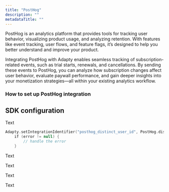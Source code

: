 ```yaml
---
title: "PostHog"
description: ""
metadataTitle: ""
---
```




PostHog is an analytics platform that provides tools for tracking user behavior, visualizing product usage, and analyzing retention. With features like event tracking, user flows, and feature flags, it’s designed to help you better understand and improve your product.

Integrating PostHog with Adapty enables seamless tracking of subscription-related events, such as trial starts, renewals, and cancellations. By sending these events to PostHog, you can analyze how subscription changes affect user behavior, evaluate paywall performance, and gain deeper insights into your monetization strategies—all within your existing analytics workflow.

### How to set up PostHog integration





## SDK configuration

<Tabs groupId="posthog"> 

<TabItem value="Swift" label="Swift" default> 

Text 

</TabItem> 

<TabItem value="kotlin" label="Kotlin" default> 

```Kotlin
Adapty.setIntegrationIdentifier("posthog_distinct_user_id", PostHog.distinctId()) { error ->
    if (error != null) {
        // handle the error
    }

```

 </TabItem> 

<TabItem value="java" label="Java" default>

 Text 

</TabItem> 

<TabItem value="Flutter" label="Flutter" default> 

Text 

</TabItem> 

<TabItem value="Unity" label="Unity" default> 

Text 

</TabItem> 

<TabItem value="RN" label="React Native (TS)" default>

 Text 

</TabItem> 

</Tabs>